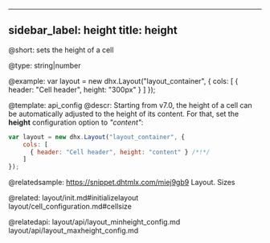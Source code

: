 
---
sidebar_label: height
title: height
---          

@short: 
sets the height of a cell




@type: string|number

@example: 
var layout = new dhx.Layout("layout_container", {
    cols: [
      { header: "Cell header", height: "300px" }
    ]
});


@template:	api_config
@descr: 
Starting from v7.0, the height of a cell can be automatically adjusted to the height of its content. For that, set the **height** configuration option to *"content"*:

~~~js
var layout = new dhx.Layout("layout_container", {
    cols: [
      { header: "Cell header", height: "content" } /*!*/
    ]
});
~~~

@relatedsample: https://snippet.dhtmlx.com/miej9gb9	Layout. Sizes

@related: layout/init.md#initializelayout
layout/cell_configuration.md#cellsize

@relatedapi: 
layout/api/layout_minheight_config.md
layout/api/layout_maxheight_config.md